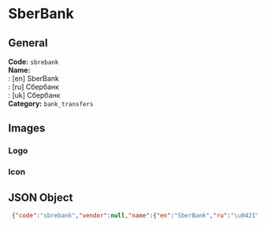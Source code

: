 # SberBank 
## General 
**Code:** `sbrebank`  
**Name:**  
:	[en] SberBank  
:	[ru] Сбербанк  
:	[uk] Сбербанк  
**Category:** `bank_transfers`  
## Images 
### Logo 
### Icon 
## JSON Object 
```json
 {"code":"sbrebank","vendor":null,"name":{"en":"SberBank","ru":"\u0421\u0431\u0435\u0440\u0431\u0430\u043d\u043a","uk":"\u0421\u0431\u0435\u0440\u0431\u0430\u043d\u043a"},"description":null,"countries":null,"category":"bank_transfers"}```  
